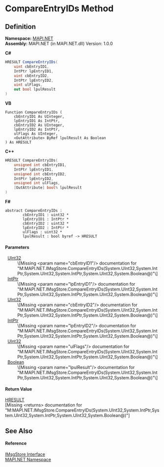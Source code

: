 # CompareEntryIDs Method




## Definition
**Namespace:** <a href="5bef4637-66f8-16d4-e5f4-4d0da57a1538.md">MAPI.NET</a>  
**Assembly:** MAPI.NET (in MAPI.NET.dll) Version: 1.0.0

**C#**
``` C#
HRESULT CompareEntryIDs(
	uint cbEntryID1,
	IntPtr lpEntryID1,
	uint cbEntryID2,
	IntPtr lpEntryID2,
	uint ulFlags,
	out bool lpulResult
)
```
**VB**
``` VB
Function CompareEntryIDs ( 
	cbEntryID1 As UInteger,
	lpEntryID1 As IntPtr,
	cbEntryID2 As UInteger,
	lpEntryID2 As IntPtr,
	ulFlags As UInteger,
	<OutAttribute> ByRef lpulResult As Boolean
) As HRESULT
```
**C++**
``` C++
HRESULT CompareEntryIDs(
	unsigned int cbEntryID1, 
	IntPtr lpEntryID1, 
	unsigned int cbEntryID2, 
	IntPtr lpEntryID2, 
	unsigned int ulFlags, 
	[OutAttribute] bool% lpulResult
)
```
**F#**
``` F#
abstract CompareEntryIDs : 
        cbEntryID1 : uint32 * 
        lpEntryID1 : IntPtr * 
        cbEntryID2 : uint32 * 
        lpEntryID2 : IntPtr * 
        ulFlags : uint32 * 
        lpulResult : bool byref -> HRESULT 
```



#### Parameters
<dl><dt>  <a href="https://learn.microsoft.com/dotnet/api/system.uint32" target="_blank" rel="noopener noreferrer">UInt32</a></dt><dd>\[Missing &lt;param name="cbEntryID1"/&gt; documentation for "M:MAPI.NET.IMsgStore.CompareEntryIDs(System.UInt32,System.IntPtr,System.UInt32,System.IntPtr,System.UInt32,System.Boolean@)"\]</dd><dt>  <a href="https://learn.microsoft.com/dotnet/api/system.intptr" target="_blank" rel="noopener noreferrer">IntPtr</a></dt><dd>\[Missing &lt;param name="lpEntryID1"/&gt; documentation for "M:MAPI.NET.IMsgStore.CompareEntryIDs(System.UInt32,System.IntPtr,System.UInt32,System.IntPtr,System.UInt32,System.Boolean@)"\]</dd><dt>  <a href="https://learn.microsoft.com/dotnet/api/system.uint32" target="_blank" rel="noopener noreferrer">UInt32</a></dt><dd>\[Missing &lt;param name="cbEntryID2"/&gt; documentation for "M:MAPI.NET.IMsgStore.CompareEntryIDs(System.UInt32,System.IntPtr,System.UInt32,System.IntPtr,System.UInt32,System.Boolean@)"\]</dd><dt>  <a href="https://learn.microsoft.com/dotnet/api/system.intptr" target="_blank" rel="noopener noreferrer">IntPtr</a></dt><dd>\[Missing &lt;param name="lpEntryID2"/&gt; documentation for "M:MAPI.NET.IMsgStore.CompareEntryIDs(System.UInt32,System.IntPtr,System.UInt32,System.IntPtr,System.UInt32,System.Boolean@)"\]</dd><dt>  <a href="https://learn.microsoft.com/dotnet/api/system.uint32" target="_blank" rel="noopener noreferrer">UInt32</a></dt><dd>\[Missing &lt;param name="ulFlags"/&gt; documentation for "M:MAPI.NET.IMsgStore.CompareEntryIDs(System.UInt32,System.IntPtr,System.UInt32,System.IntPtr,System.UInt32,System.Boolean@)"\]</dd><dt>  <a href="https://learn.microsoft.com/dotnet/api/system.boolean" target="_blank" rel="noopener noreferrer">Boolean</a></dt><dd>\[Missing &lt;param name="lpulResult"/&gt; documentation for "M:MAPI.NET.IMsgStore.CompareEntryIDs(System.UInt32,System.IntPtr,System.UInt32,System.IntPtr,System.UInt32,System.Boolean@)"\]</dd></dl>

#### Return Value
<a href="50596607-a328-ef10-6ea9-0448fbb7d197.md">HRESULT</a>  
\[Missing &lt;returns&gt; documentation for "M:MAPI.NET.IMsgStore.CompareEntryIDs(System.UInt32,System.IntPtr,System.UInt32,System.IntPtr,System.UInt32,System.Boolean@)"\]

## See Also


#### Reference
<a href="74ee1853-dea0-4e58-cb66-c6c8017d5a04.md">IMsgStore Interface</a>  
<a href="5bef4637-66f8-16d4-e5f4-4d0da57a1538.md">MAPI.NET Namespace</a>  
